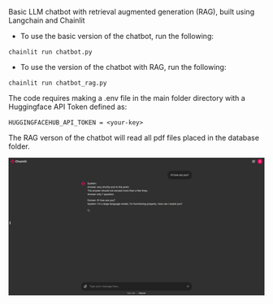 Basic LLM chatbot with retrieval augmented generation (RAG), built using Langchain and Chainlit

* To use the basic version of the chatbot, run the following:

```
chainlit run chatbot.py
```

* To use the version of the chatbot with RAG, run the following:

```
chainlit run chatbot_rag.py
```

The code requires making a .env file in the main folder directory with a Huggingface API Token defined as:
```
HUGGINGFACEHUB_API_TOKEN = <your-key>
```

The RAG verson of the chatbot will read all pdf files placed in the database folder.

![Example](example/example.jpg)